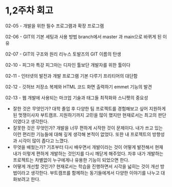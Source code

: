 # 1,2주차 회고

02-05 - 개발을 위한 필수 프로그램과 확장 프로그램

02-06 - GIT의 기본 세팅과 사용 방법
branch에서 master 과 main으로 바뀌게 된 이유

02-07 - GIT의 구조와 원리
리누스 토발즈의 GIT 이름의 탄생

02-10 - 피그마 특강
피그마는 디자인 툴보단 개발자를 위한 툴이다

02-11 - 인터넷의 발전과 개발 프로그램 기본 다루기
프리티어의 대단함

02-12 - 깃허브 저장소 복제와 HTML 코드 화면 출력하기
emmet 기능의 발견

02-13 - 웹 개발에 사용되는 마크업 기술과 태그들
최적화와 스니펫의 중요성

- 잘한 것은 무엇인가? 대학 졸업 후 다양한 팀 프로젝트를 경험해보고 싶어 지원하게 된 멋쟁이사자 부트캠프.
  지원하기까지 고민을 많이 했지만 현재로서는 최고의 판단이였다고 생각한다.
- 잘못한 것은 무엇인가? 개발을 너무 편하게 시작한 것이 문제이다. 내가 쓰고 있는 이런 편리한 기능들에 대해 깊게 생각해 본적이 없었다. 또한 내 프로젝트의 방향성과 시각이 많이 좁다고 느꼈다.
- 무엇을 배웠는가? 기초부터 다시 배우면서 개발이라는 것이 어떻게 발전해서 현재 내가 이렇게 편하게 개발하는 것인지를 다시 깨닫게 해주었다. 차후 내가 개발하는 프로젝트는 차별없이 누구에게나 유용한 기능이 되었으면 한다.
- 어떻게 개선할 것인가? 현재로서는 학습을 진행하면서 시각을 넓히는 것이 개선 방법이라고 생각한다. 부트캠프를 함께하는 동기들에게서 다양한 이야기를 나누고 대화보려고 한다.
